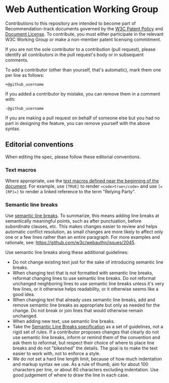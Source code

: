 # Web Authentication Working Group

Contributions to this repository are intended to become part of Recommendation-track documents 
governed by the [W3C Patent Policy](http://www.w3.org/Consortium/Patent-Policy-20040205/) and
[Document License](http://www.w3.org/Consortium/Legal/copyright-documents). To contribute, you must 
either participate in the relevant W3C Working Group or make a non-member patent licensing
 commitment.

If you are not the sole contributor to a contribution (pull request), please identify all 
contributors in the pull request's body or in subsequent comments.

 To add a contributor (other than yourself, that's automatic), mark them one per line as follows:

 ```
 +@github_username
 ```

 If you added a contributor by mistake, you can remove them in a comment with:

 ```
 -@github_username
 ```

 If you are making a pull request on behalf of someone else but you had no part in designing the 
 feature, you can remove yourself with the above syntax.


## Editorial conventions

When editing the spec, please follow these editorial conventions.


### Text macros

Where appropriate, use the
[text macros defined near the beginning of the document](https://github.com/w3c/webauthn/blob/93193a1dcfddf6a6daa4726fafa4f556bff203ca/index.bs#L51-L60).
For example, use `[TRUE]` to render `<code>true</code>`
and use `[=[RP]=]` to render a linked reference to the term "Relying Party".


### Semantic line breaks

Use [semantic line breaks][sembr].
To summarize, this means adding line breaks at semantically meaningful points,
such as after punctuation, before subordinate clauses, etc.
This makes changes easier to review and helps automatic conflict resolution,
as small changes are more likely to affect only one or a few lines
rather than an entire paragraph.
For more examples and rationale, see: https://github.com/w3c/webauthn/issues/2045.

Use semantic line breaks along these additional guidelines:

- Do not change existing text just for the sake of introducing semantic line breaks.
- When changing text that is not formatted with semantic line breaks,
  reformat changing lines to use semantic line breaks.
  Do not reformat unchanged neighboring lines to use semantic line breaks unless it's very few lines,
  or it otherwise helps readability,
  or it otherwise seems like a good idea.
- When changing text that already uses semantic line breaks,
  add and remove semantic line breaks as appropriate but only as needed for the change.
  Do not break or join lines that would otherwise remain unchanged.
- When adding new text, use semantic line breaks.
- Take the [Semantic Line Breaks specification][sembr] as a set of guidelines, not a rigid set of rules.
  If a contributor proposes changes that clearly do not use semantic line breaks,
  inform or remind them of the convention and ask them to reformat,
  but respect their choice of where to place line breaks and do not "bikeshed" the details.
  The goal is to make the text easier to work with, not to enforce a style.
- We do not set a hard line length limit, because of how much indentation and markup syntax we use.
  As a rule of thumb, aim for about 100 characters per line,
  or about 80 characters excluding indentation.
  Use good judgement of where to draw the line in each case.

[sembr]: https://sembr.org/
